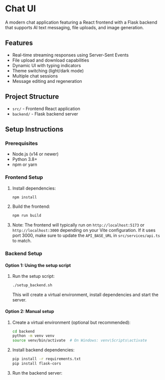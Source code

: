 # Chat UI

A modern chat application featuring a React frontend with a Flask backend that supports AI text messaging, file uploads, and image generation.

## Features

- Real-time streaming responses using Server-Sent Events
- File upload and download capabilities
- Dynamic UI with typing indicators
- Theme switching (light/dark mode)
- Multiple chat sessions
- Message editing and regeneration

## Project Structure

- `src/` - Frontend React application
- `backend/` - Flask backend server

## Setup Instructions

### Prerequisites

- Node.js (v14 or newer)
- Python 3.8+
- npm or yarn

### Frontend Setup

1. Install dependencies:
   ```bash
   npm install
   ```

2. Build the frontend:
   ```bash
   npm run build
   ```

3. Note: The frontend will typically run on `http://localhost:5173` or `http://localhost:3000` depending on your Vite configuration. If it uses port 3000, make sure to update the `API_BASE_URL` in `src/services/api.ts` to match.

### Backend Setup

#### Option 1: Using the setup script
1. Run the setup script:
   ```bash
   ./setup_backend.sh
   ```
   This will create a virtual environment, install dependencies and start the server.

#### Option 2: Manual setup
1. Create a virtual environment (optional but recommended):
   ```bash
   cd backend
   python -m venv venv
   source venv/bin/activate  # On Windows: venv\Scripts\activate
   ```

2. Install backend dependencies:
   ```bash
   pip install -r requirements.txt
   pip install flask-cors
   ```

3. Run the backend server:
   ```